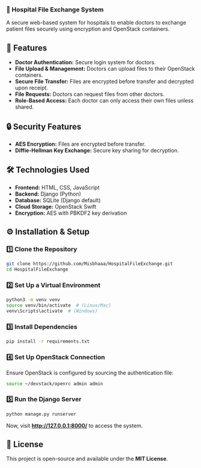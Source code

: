 ### **📄 Hospital File Exchange System**
A secure web-based system for hospitals to enable doctors to exchange patient files securely using encryption and OpenStack containers.

## **🚀 Features**
- **Doctor Authentication:** Secure login system for doctors.
- **File Upload & Management:** Doctors can upload files to their OpenStack containers.
- **Secure File Transfer:** Files are encrypted before transfer and decrypted upon receipt.
- **File Requests:** Doctors can request files from other doctors.
- **Role-Based Access:** Each doctor can only access their own files unless shared.

## **🔒 Security Features**
- **AES Encryption:** Files are encrypted before transfer.
- **Diffie-Hellman Key Exchange:** Secure key sharing for decryption.
 
## **🛠️ Technologies Used**
- **Frontend:** HTML, CSS, JavaScript
- **Backend:** Django (Python)
- **Database:** SQLite (Django default)
- **Cloud Storage:** OpenStack Swift
- **Encryption:** AES with PBKDF2 key derivation

## **⚙️ Installation & Setup**
### **1️⃣ Clone the Repository**
```bash
git clone https://github.com/Misbhaaa/HospitalFileExchange.git
cd HospitalFileExchange
```

### **2️⃣ Set Up a Virtual Environment**
```bash
python3 -m venv venv
source venv/bin/activate  # (Linux/Mac)
venv\Scripts\activate  # (Windows)
```

### **3️⃣ Install Dependencies**
```bash
pip install -r requirements.txt
```

### **4️⃣ Set Up OpenStack Connection**
Ensure OpenStack is configured by sourcing the authentication file:
```bash
source ~/devstack/openrc admin admin
```

### **5️⃣ Run the Django Server**
```bash
python manage.py runserver
```
Now, visit **http://127.0.0.1:8000/** to access the system.


## **📝 License**
This project is open-source and available under the **MIT License**.

